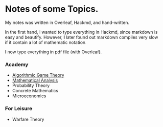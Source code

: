 # Notes of some Topics.

My notes was written in Overleaf, Hackmd, and hand-written. 

In the first hand, I wanted to type everything in Hackmd, since markdown is easy and beautify. However, I later found out markdown compiles very slow if it contain a lot of mathematic notation.

I now type everything in pdf file (with Overleaf). 

### Academy

- [Algorithmic Game Theory](AGT.html)
- [Mathematical Analysis](Analysis.html)
- Probability Theory
- Concrete Mathematics
- Microeconomics



### For Leisure 

- Warfare Theory
